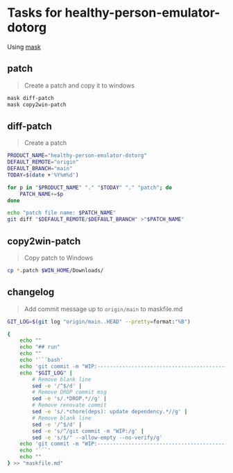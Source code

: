 # Tasks for healthy-person-emulator-dotorg

Using [mask](https://github.com/jacobdeichert/mask)

## patch

> Create a patch and copy it to windows

```bash
mask diff-patch
mask copy2win-patch
```

## diff-patch

> Create a patch

```bash
PRODUCT_NAME="healthy-person-emulator-dotorg"
DEFAULT_REMOTE="origin"
DEFAULT_BRANCH="main"
TODAY=$(date +'%Y%m%d')

for p in "$PRODUCT_NAME" "." "$TODAY" "." "patch"; do
    PATCH_NAME+=$p
done

echo "patch file name: $PATCH_NAME"
git diff "$DEFAULT_REMOTE/$DEFAULT_BRANCH" >"$PATCH_NAME"
```

## copy2win-patch

> Copy patch to Windows

```bash
cp *.patch $WIN_HOME/Downloads/
```

## changelog

> Add commit message up to `origin/main` to maskfile.md

```bash
GIT_LOG=$(git log "origin/main..HEAD" --pretty=format:"%B")

{
    echo ""
    echo "## run"
    echo ""
    echo '```bash'
    echo 'git commit -m "WIP:--------------------------------------------------------------------------" --allow-empty --no-verify'
    echo "$GIT_LOG" |
        # Remove blank line
        sed -e '/^$/d' |
        # Remove DROP commit msg
        sed -e 's/.*DROP.*//g' |
        # Remove renovate commit
        sed -e 's/.*chore(deps): update dependency.*//g' |
        # Remove blank line
        sed -e '/^$/d' |
        sed -e 's/^/git commit -m "WIP:/g' |
        sed -e 's/$/" --allow-empty --no-verify/g'
    echo 'git commit -m "WIP:--------------------------------------------------------------------------" --allow-empty --no-verify'
    echo '```'
    echo ""
} >> "maskfile.md"
```
